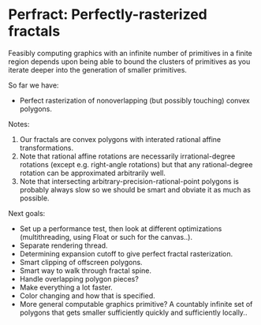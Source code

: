 Perfract: Perfectly-rasterized fractals
=

Feasibly computing graphics with an infinite number of primitives in a finite
region depends upon being able to bound the clusters of primitives as you
iterate deeper into the generation of smaller primitives.




So far we have:

- Perfect rasterization of nonoverlapping (but possibly touching)
convex polygons.

Notes:

1. Our fractals are convex polygons with interated
rational affine transformations.
2. Note that rational affine rotations are necessarily
irrational-degree rotations (except e.g. right-angle rotations)
but that any rational-degree rotation can be approximated arbitrarily well.
3. Note that intersecting arbitrary-precision-rational-point polygons is
probably always slow so we should be smart and obviate it as much as possible.

Next goals:

- Set up a performance test, then look at different optimizations
  (multithreading, using Float or such for the canvas..).
- Separate rendering thread.
- Determining expansion cutoff to give perfect fractal rasterization.
- Smart clipping of offscreen polygons.
- Smart way to walk through fractal spine.
- Handle overlapping polygon pieces?
- Make everything a lot faster.
- Color changing and how that is specified.
- More general computable graphics primitive?
  A countably infinite set of polygons that gets smaller sufficiently
  quickly and sufficiently locally..
